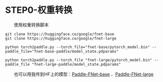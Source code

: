 # STEP0-权重转换
&emsp;&emsp;使用权重转换脚本  
```
git clone https://huggingface.co/google/fnet-base
git clone https://huggingface.co/google/fnet-large

python torch2paddle.py --torch_file="fnet-base/pytorch_model.bin" --paddle_file="fnet-base-paddle/model_state.pdparams"

python torch2paddle.py --torch_file "fnet-large/pytorch_model.bin" --paddle_file "fnet-large-paddle/model_state.pdparams"
```

&emsp;&emsp;也可以用我传到HF上的模型：[Paddle-FNet-base](https://huggingface.co/HJHGJGHHG/paddle-fnet-base) 、[Paddle-FNet-large](https://huggingface.co/HJHGJGHHG/paddle-fnet-large)  